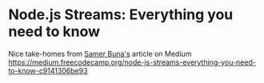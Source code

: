 # Node.js Streams: Everything you need to know

Nice take-homes from
[Samer Buna's](https://medium.freecodecamp.org/@samerbuna?source=post_header_lockup)
article on Medium
https://medium.freecodecamp.org/node-js-streams-everything-you-need-to-know-c9141306be93
